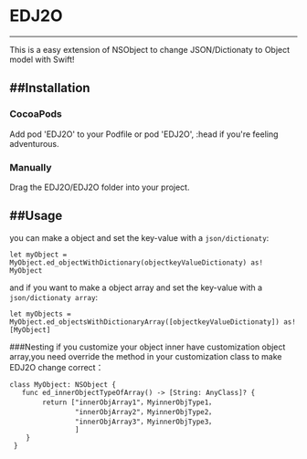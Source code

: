 # EDJ2O
---
This is a easy extension of NSObject to change JSON/Dictionaty to Object model with Swift!


##Installation
---
### CocoaPods

Add pod 'EDJ2O' to your Podfile or pod 'EDJ2O', :head if you're feeling adventurous.

### Manually
Drag the EDJ2O/EDJ2O folder into your project.

##Usage
---
you can make a object and set the key-value with a `json/dictionaty`:

```
let myObject = MyObject.ed_objectWithDictionary(objectkeyValueDictionaty) as! MyObject
```
and if you want to make a object array and set the key-value with a `json/dictionaty array`:

```
let myObjects = MyObject.ed_objectsWithDictionaryArray([objectkeyValueDictionaty]) as! [MyObject]
```
###Nesting
if you customize your object inner have customization object array,you need override the method in your customization class to make EDJ2O change correct：

```
class MyObject: NSObject {
   func ed_innerObjectTypeOfArray() -> [String: AnyClass]? {
        return ["innerObjArray1"，MyinnerObjType1，
        		"innerObjArray2"，MyinnerObjType2，
        		"innerObjArray3"，MyinnerObjType3，
        		]
    }
 }
```
